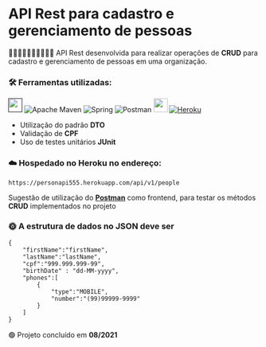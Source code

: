 # API Rest para cadastro e gerenciamento de pessoas  

:man::person_white_hair::woman::mechanic::person_bald::woman_mechanic: API Rest desenvolvida para realizar operações de __CRUD__ para cadastro e gerenciamento de pessoas em uma organização.

### :hammer_and_wrench: Ferramentas utilizadas:

[<img src = "https://encurtador.com.br/iuCOQ" width = "auto" height = "28px">]()
![Apache Maven](https://img.shields.io/badge/Apache%20Maven-C71A36?style=for-the-badge&logo=Apache%20Maven&logoColor=white)
![Spring](https://img.shields.io/badge/spring-%236DB33F.svg?style=for-the-badge&logo=spring&logoColor=white)
![Postman](https://img.shields.io/badge/Postman-FF6C37?style=for-the-badge&logo=postman&logoColor=white) 
[<img src = "https://encurtador.com.br/gmCFQ" width = "auto" height = "28px">](https://encurtador.com.br/gmCFQ)
[![Heroku](https://img.shields.io/badge/heroku-%23430098.svg?style=for-the-badge&logo=heroku&logoColor=white)](https://personapi555.herokuapp.com/api/v1/people)

- Utilização do padrão __DTO__
- Validação de __CPF__
- Uso de testes unitários __JUnit__  

### :cloud: Hospedado no Heroku no endereço:

```$xslt
https://personapi555.herokuapp.com/api/v1/people
```

Sugestão de utilização do [__Postman__](https://www.postman.com/) como frontend, para testar os métodos __CRUD__ implementados no projeto


### :sun_with_face: A estrutura de dados no JSON deve ser

```
{
    "firstName":"firstName",
    "lastName":"lastName",
    "cpf":"999.999.999-99",
    "birthDate" : "dd-MM-yyyy",
    "phones":[
        {
            "type":"MOBILE",
            "number":"(99)99999-9999"
        }
    ]
}
```
:green_circle: Projeto concluído em __08/2021__
